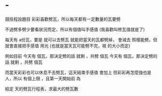 # -
競技程設題目
彩彩喜歡劈瓦，所以每天都有一定數量的瓦要劈

不過劈多劈少要看狀況而定，所以有個值叫手感值  (我喜歡叫修瓦值就是了)

每天有 a份瓦，要是  就可以去劈瓦
 就能把當天的瓦都劈掉， 會減去 
 照樣能劈，但就會直接把手感值  用光
(也就是當天瓦可能劈不完，視  的大小而定)

例如目前 
今天有  個瓦，那決定劈的話  就剩 ，共劈  個瓦
今天有  個瓦，那決定劈的話  就剩 ，共劈  個瓦

而當天彩彩也可以休息不去劈瓦，這天結束手感值  會加上 
但彩彩再怎麼強也是人，所以  有個上限 ，且第一天開始前  為 

給定  天的劈瓦行程表，求最大的劈瓦數
